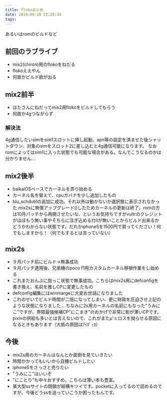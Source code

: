 ```yaml
---
title: flokoまとめ
date: 2019-09-29 22:25:34
tags:
---
```

あるいはromのビルドなど
<!-- more -->
<!-- toc -->

## 前回のラブライブ
- mix2(chiron)用のflokoをねだる
- flokoええやん
- 何故かビルド欲が出る

## mix2前半
- ほたさんにねだってmix2用flokoをビルドしてもらう
- 何故か4gつながらず

### 解決法
4g通信したいsimをsim1スロットに挿し起動。apn等の設定を済ませた後シャットダウン、対象のsimをスロット2に差し込むと4g通信可能になります。
なおromによってはsim1に入った状態でも可能な場合がある。なんでこうなるのかは分かりません...

## mix2後半
- baikalOSベースでカーネルを弄り始める
- カーネル名を替えて、cpuガバナを少し追加したもの
- blu_schdutilの追加に成功。それ以外は動かないか選択肢に表示されなかった
mix2sに無償アップグレード()したためカーネルの更新は終了。romの方は10月パッチから再開させたいな、というお気持ちですがvultrのクレジットがほぼもう無い事やそちらに注ぎ込めるｵｶﾈが無いことからビルド出来るかどうかわからない状態です。だれかiphone5を1500円で買ってください！何でもしますから！（何でもするとは言っていない）

## mix2s
- ９月パッチ前にビルド→無事成功
- ９月パッチ適用後、兄弟機のpoco f1用カスタムカーネル移植作業をし始める
- これまたおんぶに抱っこ状態で無事成功。こちらはmix2s用にdefconfigを書き換え、名前を推しCPに変更したもの
- defconfig編集にはwinmargeに大変お世話になりました
- これのせいでビルド時間が二倍になってしまい、更に財政を圧迫させ上記のような状態になりました...
ちなみに2s用カーネルの名前にもなった"うみにこ"ですが、界隈最強候補CP"にこまき"のおかげで非常に影が薄いCPです。pixivの供給も多いとは言えないので、これがまたμ’ｓロスを拗らせる原因になるときもあります（大抵の原因はｱｲﾎﾟｯﾖ）

## 今後
- mix2s用のカーネルはなんとか面倒を見ていきたい
- 時間かかってもいいから自機ビルドしたい
- iphone5をさっさと売りたい
- "うみにこ"はいいぞ
- "にことり"も中々おすすめ。こちらは薄い本も豊富。
- 某大型ssサイトの閉鎖が結構キツイです。pocketに入ってるので読めるのですが、今後どうssを追っていこうか困ったもんです。
